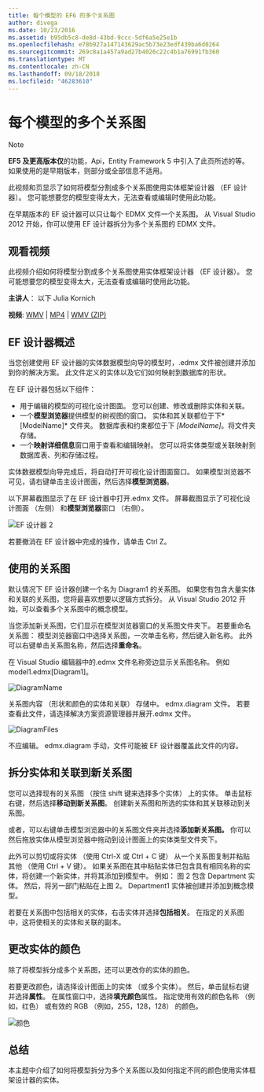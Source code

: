 ```yaml
---
title: 每个模型的 EF6 的多个关系图
author: divega
ms.date: 10/23/2016
ms.assetid: b95db5c8-de8d-43bd-9ccc-5df6a5e25e1b
ms.openlocfilehash: e78b927a147143629ac5b73e23edf439ba6d0264
ms.sourcegitcommit: 269c8a1a457a9ad27b4026c22c4b1a76991fb360
ms.translationtype: MT
ms.contentlocale: zh-CN
ms.lasthandoff: 09/18/2018
ms.locfileid: "46283610"
---
```

# <a name="multiple-diagrams-per-model"></a>每个模型的多个关系图
> [!NOTE]
> **EF5 及更高版本仅**的功能，Api，Entity Framework 5 中引入了此页所述的等。 如果使用的是早期版本，则部分或全部信息不适用。

此视频和页显示了如何将模型分割成多个关系图使用实体框架设计器 （EF 设计器）。 您可能想要您的模型变得太大，无法查看或编辑时使用此功能。

在早期版本的 EF 设计器可以只让每个 EDMX 文件一个关系图。 从 Visual Studio 2012 开始，你可以使用 EF 设计器拆分为多个关系图的 EDMX 文件。

## <a name="watch-the-video"></a>观看视频
此视频介绍如何将模型分割成多个关系图使用实体框架设计器 （EF 设计器）。 您可能想要您的模型变得太大，无法查看或编辑时使用此功能。

**主讲人**： 以下 Julia Kornich

**视频**: [WMV](https://download.microsoft.com/download/5/C/2/5C2B52AB-5532-426F-B078-1E253341B5FA/HDI-ITPro-MSDN-winvideo-multiplediagrams.wmv) | [MP4](https://download.microsoft.com/download/5/C/2/5C2B52AB-5532-426F-B078-1E253341B5FA/HDI-ITPro-MSDN-mp4video-multiplediagrams.m4v) | [WMV (ZIP)](https://download.microsoft.com/download/5/C/2/5C2B52AB-5532-426F-B078-1E253341B5FA/HDI-ITPro-MSDN-winvideo-multiplediagrams.zip)

## <a name="ef-designer-overview"></a>EF 设计器概述

当您创建使用 EF 设计器的实体数据模型向导的模型时，.edmx 文件被创建并添加到你的解决方案。 此文件定义的实体以及它们如何映射到数据库的形状。

在 EF 设计器包括以下组件：

-   用于编辑的模型的可视化设计图面。 您可以创建、修改或删除实体和关联。
-   一个**模型浏览器**提供模型的树视图的窗口。  实体和其关联都位于下*\[ModelName\]* 文件夹。 数据库表和约束都位于下 *\[ModelName\]*。将文件夹存储。
-   一个**映射详细信息**窗口用于查看和编辑映射。 您可以将实体类型或关联映射到数据库表、列和存储过程。 

实体数据模型向导完成后，将自动打开可视化设计图面窗口。 如果模型浏览器不可见，请右键单击主设计图面，然后选择**模型浏览器**。

以下屏幕截图显示了在 EF 设计器中打开.edmx 文件。 屏幕截图显示了可视化设计图面 （左侧） 和**模型浏览器**窗口 （右侧）。

![EF 设计器 2](~/ef6/media/efdesigner2.png)

若要撤消在 EF 设计器中完成的操作，请单击 Ctrl Z。

## <a name="working-with-diagrams"></a>使用的关系图

默认情况下 EF 设计器创建一个名为 Diagram1 的关系图。 如果您有包含大量实体和关联的关系图，您将最喜欢想要以逻辑方式拆分。 从 Visual Studio 2012 开始，可以查看多个关系图中的概念模型。   

当您添加新关系图，它们显示在模型浏览器窗口的关系图文件夹下。 若要重命名关系图： 模型浏览器窗口中选择关系图，一次单击名称，然后键入新名称。  此外可以右键单击关系图名称，然后选择**重命名**。

在 Visual Studio 编辑器中的.edmx 文件名称旁边显示关系图名称。 例如 model1.edmx\[Diagram1\]。

![DiagramName](~/ef6/media/diagramname.png)

关系图内容 （形状和颜色的实体和关联） 存储中。 edmx.diagram 文件。 若要查看此文件，请选择解决方案资源管理器并展开.edmx 文件。 

![DiagramFiles](~/ef6/media/diagramfiles.png)

不应编辑。 edmx.diagram 手动，文件可能被 EF 设计器覆盖此文件的内容。
 
## <a name="splitting-entities-and-associations-into-a-new-diagram"></a>拆分实体和关联到新关系图

您可以选择现有的关系图 （按住 shift 键来选择多个实体） 上的实体。 单击鼠标右键，然后选择**移动到新关系图**。 创建新关系图和所选的实体和其关联移动到关系图。

或者，可以右键单击模型浏览器中的关系图文件夹并选择**添加新关系图。** 你可以然后拖放实体从模型浏览器中拖动到设计图面上的实体类型文件夹下。

此外可以剪切或将实体 （使用 Ctrl-X 或 Ctrl + C 键） 从一个关系图复制并粘贴其他 （使用 Ctrl + V 键）。 如果关系图在其中粘贴实体已包含具有相同名称的实体，将创建一个新实体，并将其添加到模型中。  例如： 图 2 包含 Department 实体。 然后，将另一部门粘贴在上图 2。 Department1 实体被创建并添加到概念模型。   

若要在关系图中包括相关的实体，右击实体并选择**包括相关**。 在指定的关系图中，这将使相关的实体和关联的副本。

## <a name="changing-the-color-of-entities"></a>更改实体的颜色

除了将模型拆分成多个关系图，还可以更改你的实体的颜色。

若要更改颜色，请选择设计图面上的实体 （或多个实体）。 然后，单击鼠标右键并选择**属性**。 在属性窗口中，选择**填充颜色**属性。 指定使用有效的颜色名称 （例如，红色） 或有效的 RGB （例如，255，128，128） 的颜色。 

![颜色](~/ef6/media/color.png)

## <a name="summary"></a>总结

本主题中介绍了如何将模型拆分为多个关系图以及如何指定不同的颜色使用实体框架设计器的实体。 

